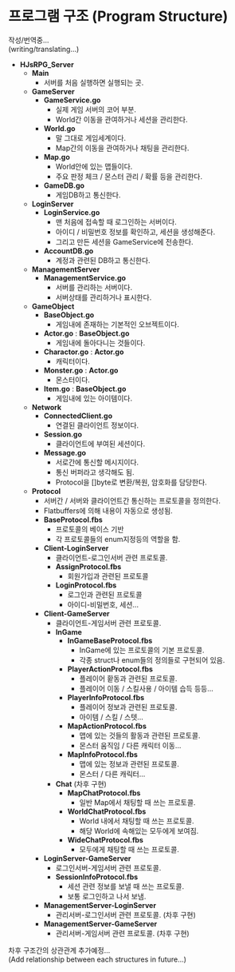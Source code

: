 # 프로그램 구조 (Program Structure)

작성/번역중...  
(writing/translating...)

* **HJsRPG_Server**
  * **Main**
    * 서버를 처음 실행하면 실행되는 곳.
  * **GameServer**
    * **GameService.go**
      * 실제 게임 서버의 코어 부분.
      * World간 이동을 관여하거나 세션을 관리한다.
    * **World.go**
      * 말 그대로 게임세계이다.
      * Map간의 이동을 관여하거나 채팅을 관리한다.
    * **Map.go**
      * World안에 있는 맵들이다.
      * 주요 판정 체크 / 몬스터 관리 / 확률 등을 관리한다.
    * **GameDB.go**
      * 게임DB하고 통신한다.
  * **LoginServer**
    * **LoginService.go**
      * 맨 처음에 접속할 때 로그인하는 서버이다.
      * 아이디 / 비밀번호 정보를 확인하고, 세션을 생성해준다.
      * 그리고 만든 세션을 GameService에 전송한다.
    * **AccountDB.go**
      * 계정과 관련된 DB하고 통신한다.
  * **ManagementServer**
    * **ManagementService.go**
      * 서버를 관리하는 서버이다.
      * 서버상태를 관리하거나 표시한다.
  * **GameObject**
    * **BaseObject.go**
      * 게임내에 존재하는 기본적인 오브젝트이다.
    * **Actor.go** : **BaseObject.go**
      * 게임내에 돌아다니는 것들이다.
    * **Charactor.go** : **Actor.go**
      * 캐릭터이다.
    * **Monster.go** : **Actor.go**
      * 몬스터이다.
    * **Item.go** : **BaseObject.go**
      * 게임내에 있는 아이템이다.
  * **Network**
    * **ConnectedClient.go**
      * 연결된 클라이언트 정보이다.
    * **Session.go**
      * 클라이언트에 부여된 세션이다.
    * **Message.go**
      * 서로간에 통신할 메시지이다.
      * 통신 버퍼라고 생각해도 됨.
      * Protocol을 []byte로 변환/복원, 암호화를 담당한다.
  * **Protocol**
    * 서버간 / 서버와 클라이언트간 통신하는 프로토콜을 정의한다.
    * Flatbuffers에 의해 내용이 자동으로 생성됨.
    * **BaseProtocol.fbs**
      * 프로토콜의 베이스 기반
      * 각 프로토콜들의 enum지정등의 역할을 함.
    * **Client-LoginServer**
      * 클라이언트-로그인서버 관련 프로토콜.
      * **AssignProtocol.fbs**
        * 회원가입과 관련된 프로토콜
      * **LoginProtocol.fbs**
        * 로그인과 관련된 프로토콜
        * 아이디-비밀번호, 세션...
    * **Client-GameServer**
      * 클라이언트-게임서버 관련 프로토콜.
      * **InGame**
        * **InGameBaseProtocol.fbs**
          * InGame에 있는 프로토콜의 기본 프로토콜.
          * 각종 struct나 enum들의 정의들로 구현되어 있음.
        * **PlayerActionProtocol.fbs**
          * 플레이어 홛동과 관련된 프로토콜.
          * 플레이어 이동 / 스킬사용 / 아이템 습득 등등...
        * **PlayerInfoProtocol.fbs**
          * 플레이어 정보과 관련된 프로토콜.
          * 아이템 / 스킬 / 스텟...
        * **MapActionProtocol.fbs**
          * 맵에 있는 것들의 활동과 관련된 프로토콜.
          * 몬스터 움직임 / 다른 캐릭터 이동...
        * **MapInfoProtocol.fbs**
          * 맵에 있는 정보과 관련된 프로토콜.
          * 몬스터 / 다른 캐릭터...
      * **Chat** (차후 구현)
        * **MapChatProtocol.fbs**
          * 일반 Map에서 채팅할 때 쓰는 프로토콜.
        * **WorldChatProtocol.fbs**
          * World 내에서 채팅할 때 쓰는 프로토콜.
          * 해당 World에 속해있는 모두에게 보여짐.
        * **WideChatProtocol.fbs**
          * 모두에게 채팅할 때 쓰는 프로토콜.
    * **LoginServer-GameServer**
      * 로그인서버-게임서버 관련 프로토콜.
      * **SessionInfoProtocol.fbs**
        * 세션 관련 정보를 보낼 때 쓰는 프로토콜.
        * 보통 로그인하고 나서 보냄.
    * **ManagementServer-LoginServer**
      * 관리서버-로그인서버 관련 프로토콜. (차후 구현)
    * **ManagementServer-GameServer**
      * 관리서버-게임서버 관련 프로토콜. (차후 구현)

차후 구조간의 상관관계 추가예정...  
(Add relationship between each structures in future...)
